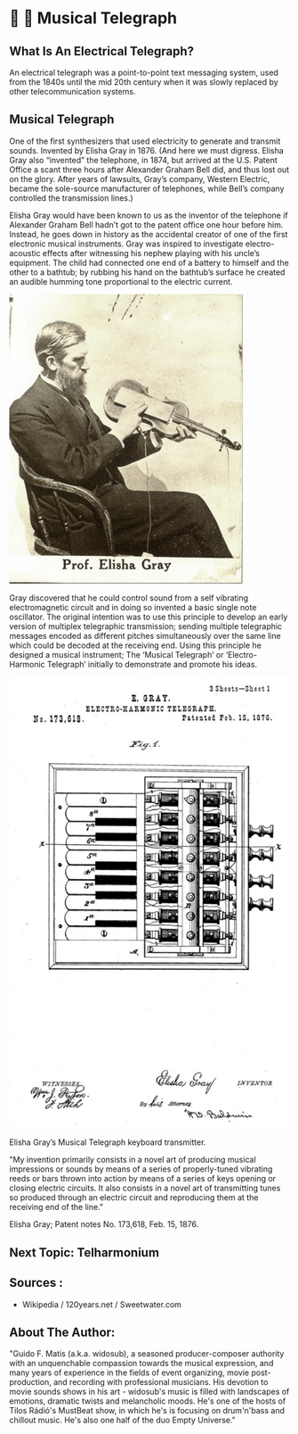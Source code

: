 # 🎵 📮 Musical Telegraph

## What Is An Electrical Telegraph?

An electrical telegraph was a point-to-point text messaging system, used from the 1840s until the mid 20th
century when it was slowly replaced by other telecommunication systems.

## Musical Telegraph

One of the first synthesizers that used electricity to generate and transmit sounds. Invented by Elisha Gray in 1876. (And here we must digress. Elisha Gray also “invented” the telephone, in 1874, but arrived at the U.S.
Patent Office a scant three hours after Alexander Graham Bell did, and thus lost out on the glory. After years of
lawsuits, Gray’s company, Western Electric, became the sole-source manufacturer of telephones, while Bell’s
company controlled the transmission lines.)

Elisha Gray would have been known to us as the inventor of
the telephone if Alexander Graham Bell hadn’t got to the patent
office one hour before him. Instead, he goes down in history
as the accidental creator of one of the first electronic musical
instruments. Gray was inspired to investigate electro-acoustic
effects after witnessing his nephew playing with his uncle’s
equipment. The child had connected one end of a battery to
himself and the other to a bathtub; by rubbing his hand on the
bathtub’s surface he created an audible humming tone
proportional to the electric current.

![Professor Elisha Gray](_static/images/musical-telegraph/professor.png)

Gray discovered that he could control sound from a self vibrating
electromagnetic circuit and in doing so invented a basic single
note oscillator. The original intention was to use this principle to
develop an early version of multiplex telegraphic transmission;
sending multiple telegraphic messages encoded as different
pitches simultaneously over the same line which could be
decoded at the receiving end. Using this principle he designed a musical instrument; The ‘Musical Telegraph’ or
‘Electro-Harmonic Telegraph’ initially to demonstrate and promote his ideas.

![Elisha Gray’s Musical Telegraph](_static/images/musical-telegraph/electro-telegram.png)

Elisha Gray’s Musical Telegraph keyboard transmitter.

"My invention primarily consists in a novel art of producing musical
impressions or sounds by means of a series of properly-tuned vibrating
reeds or bars thrown into action by means of a series of keys opening or
closing electric circuits. It also consists in a novel art of transmitting tunes
so produced through an electric circuit and reproducing them at the
receiving end of the line."

Elisha Gray; Patent notes No. 173,618, Feb. 15, 1876.

## Next Topic: Telharmonium

## Sources :

- Wikipedia / 120years.net / Sweetwater.com

## About The Author:

"Guido F. Matis (a.k.a. widosub), a seasoned producer-composer authority with an unquenchable compassion towards the musical
expression, and many years of experience in the fields of event organizing, movie post-production, and recording with professional
musicians. His devotion to movie sounds shows in his art - widosub's music is filled with landscapes of emotions, dramatic twists and
melancholic moods. He's one of the hosts of Tilos Rádió's MustBeat show, in which he's is focusing on drum'n'bass and chillout
music. He's also one half of the duo Empty Universe."

